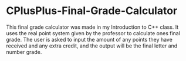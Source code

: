 # CPlusPlus-Final-Grade-Calculator

This final grade calculator was made in my Introduction to C++ class. It uses the real point system given by the professor to calculate ones final grade. The user is asked to input the amount of any points they have received and any extra credit, and the output will be the final letter and number grade.
